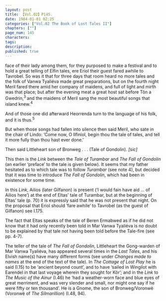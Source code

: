 ```yaml
---
layout: post
title: 【Vol.02】P145.
date: 1984-01-01 02:25
categories: ["Vol.02 The Book of Lost Tales II"]
chapters: [""]
page_num: 145
characters: 
tags: 
description: 
published: true
---
```


<p style="text-indent: 0;">
face of their lady among them, for they purposed to make a festival and to hold a great telling of Elfin tales, ere Eriol their guest fared awhile to Tavrobel. So was it that for three days that room heard no more tales and the folk of Vanwa Tyaliéva made great preparations, but on the fourth night Meril fared there amid her company of maidens, and full of light and mirth was that place; but after the evening meat a great host sat before Tôn a Gwedrin,<SUP>3 </SUP>and the maidens of Meril sang the most beautiful songs that island knew.<SUP>4</SUP>
</p>

And of those one did afterward Heorrenda turn to the language of his folk, and it is thus.<SUP>5</SUP>

But when those songs had fallen into silence then said Meril, who sate in the chair of Lindo: ‘Come now, O Ilfiniol, begin thou the tale of tales, and tell it more fully than thou hast ever done.’

Then said Littleheart son of Bronweg . . . (Tale of Gondolin). <I>[sic]</I>

This then is the <I>Link</I> between the <I>Tale of Turambar</I> and <I>The Fall of Gondolin</I> (an earlier ‘preface’ to the tale is given below). It seems that my father hesitated as to which tale was to follow <I>Turambar</I> (see note 4), but decided that it was time to introduce <I>The Fall of Gondolin</I>, which had been in existence for some time.

In this <I>Link</I>, Ailios (later Gilfanon) is present (‘I would fain have aid ... of Ailios here’) at the end of Eltas’ tale of Turambar, but at the beginning of Eltas’ tale (p. 70) it is expressly said that he was not present that night. On the proposal that Eriol should ‘fare awhile’ to Tavrobel (as the guest of Gilfanon) see I.175.

The fact that Eltas speaks of the tale of Beren Ermabwed as if he did not know that it had only recently been told in Mar Vanwa Tyaliéva is no doubt to be explained by that tale not having been told before the Tale-fire (see pp. 4-7).

The teller of the tale of <I>The Fall of Gondolin</I>, Littleheart the Gong-warden of Mar Vanwa Tyaliéva, has appeared several times in the <I>Last Tales</I>, and his Elvish name(s) have many different forms (see under <I>Changes made to names</I> at the end of the text of the tale). In <I>The Cottage of Lost Play</I> he is said (I.15) to be ‘ancient beyond count’, and to have ‘sailed in Wingilot with Earendel in that last voyage wherein they sought for Kôr’; and in the <I>Link</I> to <I>The Music of the Ainur</I> (I.46) he ‘had a weather-worn face and blue eyes of great merriment, and was very slender and small, nor might one say if he were fifty or ten thousand’. He is a Gnome, the son of Bronweg/Voronwë (Voronwë of <I>The Silmarillion</I>) (I.48, 94).

